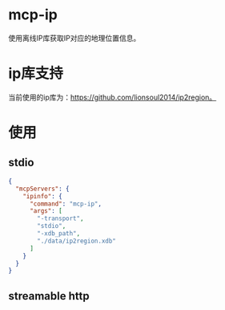 # mcp-ip
使用离线IP库获取IP对应的地理位置信息。

# ip库支持
当前使用的ip库为：https://github.com/lionsoul2014/ip2region。

# 使用
## stdio
```json
{
  "mcpServers": {
    "ipinfo": {
      "command": "mcp-ip",
      "args": [
        "-transport",
        "stdio",
        "-xdb_path",
        "./data/ip2region.xdb"
      ]
    }
  }
}
```

## streamable http


